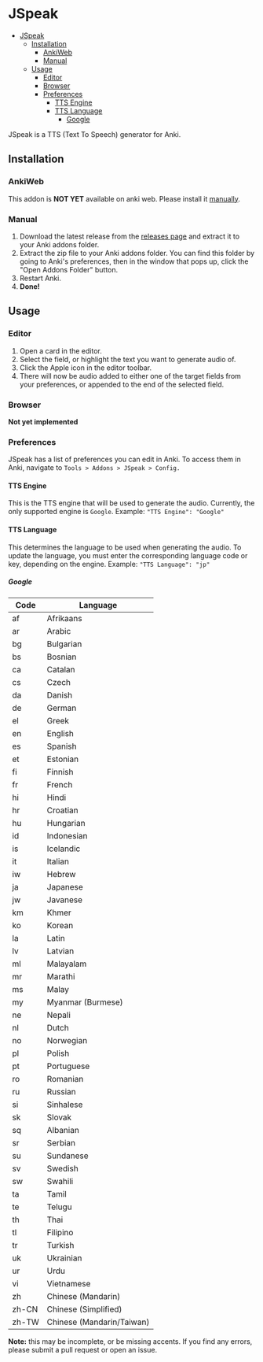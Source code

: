 # JSpeak
<!-- TOC -->
* [JSpeak](#jspeak)
  * [Installation](#installation)
    * [AnkiWeb](#ankiweb)
    * [Manual](#manual)
  * [Usage](#usage)
    * [Editor](#editor)
    * [Browser](#browser)
    * [Preferences](#preferences)
      * [TTS Engine](#tts-engine)
      * [TTS Language](#tts-language)
        * [Google](#google)
<!-- TOC -->


JSpeak is a TTS (Text To Speech) generator for Anki.

## Installation

### AnkiWeb

This addon is **NOT YET** available on anki web. Please install it [manually](#manual).

### Manual

1. Download the latest release from the [releases page]() and extract it to your Anki addons folder.
2. Extract the zip file to your Anki addons folder. You can find this folder by going to Anki's preferences, then in the window that pops up, click the "Open Addons Folder" button.
3. Restart Anki.
4. **Done!**

## Usage

### Editor

1. Open a card in the editor.
2. Select the field, or highlight the text you want to generate audio of.
3. Click the Apple icon in the editor toolbar.
4. There will now be audio added to either one of the target fields from your preferences, or appended to the end of the selected field.

### Browser

**Not yet implemented**

### Preferences

JSpeak has a list of preferences you can edit in Anki. To access them in Anki, navigate to `Tools > Addons > JSpeak > Config.`

#### TTS Engine

This is the TTS engine that will be used to generate the audio. Currently, the only supported engine is `Google`.
Example: `"TTS Engine": "Google"`

#### TTS Language

This determines the language to be used when generating the audio.
To update the language, you must enter the corresponding language code or key, depending on the engine.
Example: `"TTS Language": "jp"`

##### Google

| **Code** | **Language**              |
|----------|---------------------------|
| af       | Afrikaans                 |
| ar       | Arabic                    |
| bg       | Bulgarian                 |
| bs       | Bosnian                   |
| ca       | Catalan                   |
| cs       | Czech                     |
| da       | Danish                    |
| de       | German                    |
| el       | Greek                     |
| en       | English                   |
| es       | Spanish                   |
| et       | Estonian                  |
| fi       | Finnish                   |
| fr       | French                    |
| hi       | Hindi                     |
| hr       | Croatian                  |
| hu       | Hungarian                 |
| id       | Indonesian                |
| is       | Icelandic                 |
| it       | Italian                   |
| iw       | Hebrew                    |
| ja       | Japanese                  |
| jw       | Javanese                  |
| km       | Khmer                     |
| ko       | Korean                    |
| la       | Latin                     |
| lv       | Latvian                   |
| ml       | Malayalam                 |
| mr       | Marathi                   |
| ms       | Malay                     |
| my       | Myanmar (Burmese)         |
| ne       | Nepali                    |
| nl       | Dutch                     |
| no       | Norwegian                 |
| pl       | Polish                    |
| pt       | Portuguese                |
| ro       | Romanian                  |
| ru       | Russian                   |
| si       | Sinhalese                 |
| sk       | Slovak                    |
| sq       | Albanian                  |
| sr       | Serbian                   |
| su       | Sundanese                 |
| sv       | Swedish                   |
| sw       | Swahili                   |
| ta       | Tamil                     |
| te       | Telugu                    |
| th       | Thai                      |
| tl       | Filipino                  |
| tr       | Turkish                   |
| uk       | Ukrainian                 |
| ur       | Urdu                      |
| vi       | Vietnamese                |
| zh       | Chinese (Mandarin)        |
| zh-CN    | Chinese (Simplified)      |
| zh-TW    | Chinese (Mandarin/Taiwan) |

**Note:** this may be incomplete, or be missing accents. If you find any errors, please submit a pull request or open an issue.
